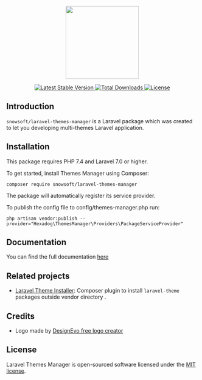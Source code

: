 <p align="center"><img src="https://i.ibb.co/pKJgXY5/laravel-modules-manager.png" height="192"></p>

<p align="center">
    <a href="https://packagist.org/packages/snowsoft/laravel-themes-manager">
        <img src="https://poser.pugx.org/snowsoft/laravel-themes-manager/v" alt="Latest Stable Version">
    </a>
    <a href="https://packagist.org/packages/snowsoft/laravel-themes-manager">
        <img src="https://poser.pugx.org/snowsoft/laravel-themes-manager/downloads" alt="Total Downloads">
    </a>
    <a href="https://packagist.org/packages/snowsoft/laravel-themes-manager">
        <img src="https://poser.pugx.org/snowsoft/laravel-themes-manager/license" alt="License">
    </a>
</p>

<!-- omit in toc -->
## Introduction
<code>snowsoft/laravel-themes-manager</code> is a Laravel package which was created to let you developing multi-themes Laravel application.

<!-- omit in toc -->
## Installation
This package requires PHP 7.4 and Laravel 7.0 or higher.

To get started, install Themes Manager using Composer:
```shell
composer require snowsoft/laravel-themes-manager
```

The package will automatically register its service provider.

To publish the config file to config/themes-manager.php run:
```shell
php artisan vendor:publish --provider="Hexadog\ThemesManager\Providers\PackageServiceProvider"
```

## Documentation
You can find the full documentation [here](https://laravel-themes-manager.netlify.app)

<!-- omit in toc -->
## Related projects
- [Laravel Theme Installer](https://github.com/hexadog/laravel-theme-installer): Composer plugin to install `laravel-theme` packages outside vendor directory .

<!-- omit in toc -->
## Credits
- Logo made by [DesignEvo free logo creator](https://www.designevo.com/logo-maker/)

<!-- omit in toc -->
## License
Laravel Themes Manager is open-sourced software licensed under the [MIT license](LICENSE).
